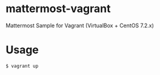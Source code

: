 # mattermost-vagrant
Mattermost Sample for Vagrant (VirtualBox + CentOS 7.2.x)

# Usage

```
$ vagrant up
```

